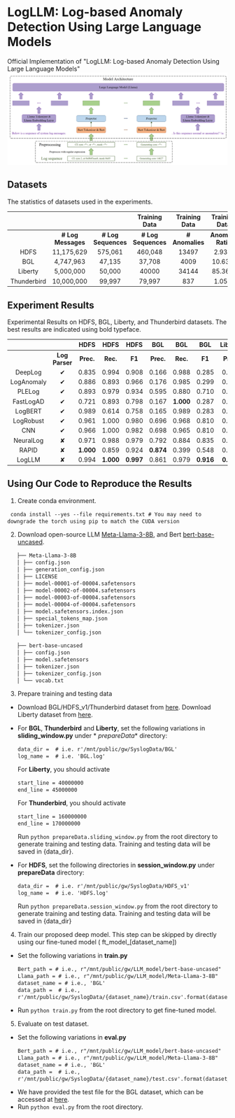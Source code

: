 # LogLLM: Log-based Anomaly Detection Using Large Language Models #

Official Implementation of "LogLLM: Log-based Anomaly Detection Using Large Language Models"
![framework.png](framework.png)

## Datasets

The statistics of datasets used in the experiments.

|             |                    |                     |    Training Data    |  Training Data  |   Training Data   |    Testing Data     |  Testing Data   |   Testing Data    |
|:-----------:|:------------------:|:-------------------:|:-------------------:|:---------------:|:-----------------:|:-------------------:|:---------------:|:-----------------:|
|             | **# Log Messages** | **# Log Sequences** | **# Log Sequences** | **# Anomalies** | **Anomaly Ratio** | **# Log Sequences** | **# Anomalies** | **Anomaly Ratio** |
|    HDFS     |     11,175,629     |       575,061       |       460,048       |      13497      |       2.93%       |       115013        |      3341       |       2.90%       |
|     BGL     |     4,747,963      |       47,135        |       37,708        |      4009       |      10.63%       |        9427         |       817       |       8.67%       |
|   Liberty   |     5,000,000      |       50,000        |        40000        |      34144      |      85.36%       |        10000        |       651       |       6.51%       |
| Thunderbird |     10,000,000     |       99,997        |       79,997        |       837       |       1.05%       |        20000        |       29        |       0.15%       |

## Experiment Results

Experimental Results on HDFS, BGL, Liberty, and Thunderbird datasets. The best results are indicated using bold
typeface.

|            |                |   HDFS    |   HDFS    |   HDFS    |    BGL    |    BGL    |    BGL    |  Liberty  |  Liberty  |  Liberty  | Thunderbird | Thunderbird | Thunderbird |             |
|:----------:|:--------------:|:---------:|:---------:|:---------:|:---------:|:---------:|:---------:|:---------:|:---------:|:---------:|:-----------:|:-----------:|:-----------:|:-----------:|
|            | **Log Parser** | **Prec.** | **Rec.**  |  **F1**   | **Prec.** | **Rec.**  |  **F1**   | **Prec.** | **Rec.**  |  **F1**   |  **Prec.**  |  **Rec.**   |   **F1**    | **Avg. F1** |
|  DeepLog   |    &#10004;    |   0.835   |   0.994   |   0.908   |   0.166   |   0.988   |   0.285   |   0.751   |   0.855   |   0.800   |    0.017    |    0.963    |    0.033    |    0.506    |
| LogAnomaly |    &#10004;    |   0.886   |   0.893   |   0.966   |   0.176   |   0.985   |   0.299   |   0.684   |   0.876   |   0.768   |    0.025    |    0.963    |    0.050    |    0.521    |
|   PLELog   |    &#10004;    |   0.893   |   0.979   |   0.934   |   0.595   |   0.880   |   0.710   |   0.795   |   0.874   |   0.832   |    0.826    |    0.704    |    0.760    |    0.809    |
| FastLogAD  |    &#10004;    |   0.721   |   0.893   |   0.798   |   0.167   | **1.000** |   0.287   |   0.151   | **0.999** |   0.263   |    0.008    |    0.931    |    0.017    |    0.341    |
|  LogBERT   |    &#10004;    |   0.989   |   0.614   |   0.758   |   0.165   |   0.989   |   0.283   |   0.909   |   0.615   |   0.734   |    0.143    |    0.500    |    0.222    |    0.499    |
| LogRobust  |    &#10004;    |   0.961   |   1.000   |   0.980   |   0.696   |   0.968   |   0.810   |   0.695   |   0.979   |   0.813   |    0.318    |  **1.000**  |    0.482    |    0.771    |
|    CNN     |    &#10004;    |   0.966   |   1.000   |   0.982   |   0.698   |   0.965   |   0.810   |   0.580   |   0.914   |   0.709   |    0.900    |    0.670    |    0.766    |    0.817    |
| NeuralLog  |    &#10008;    |   0.971   |   0.988   |   0.979   |   0.792   |   0.884   |   0.835   |   0.875   |   0.926   |   0.900   |    0.794    |    0.931    |    0.857    |    0.893    |
|   RAPID    |    &#10008;    | **1.000** |   0.859   |   0.924   | **0.874** |   0.399   |   0.548   |   0.911   |   0.611   |   0.732   |    0.200    |    0.207    |    0.203    |    0.602    |
|   LogLLM   |    &#10008;    |   0.994   | **1.000** | **0.997** |   0.861   |   0.979   | **0.916** | **0.992** |   0.926   | **0.958** |  **0.966**  |    0.966    |  **0.966**  |  **0.959**  |

## Using Our Code to Reproduce the Results

1. Create conda environment.

```
 conda install --yes --file requirements.txt # You may need to downgrade the torch using pip to match the CUDA version
```

2. Download open-source LLM [Meta-Llama-3-8B](https://huggingface.co/meta-llama/Meta-Llama-3-8B/tree/main), and
   Bert [bert-base-uncased](https://huggingface.co/google-bert/bert-base-uncased).

```
   ├── Meta-Llama-3-8B
   │ ├── config.json
   │ ├── generation_config.json
   │ ├── LICENSE
   │ ├── model-00001-of-00004.safetensors
   │ ├── model-00002-of-00004.safetensors
   │ ├── model-00003-of-00004.safetensors
   │ ├── model-00004-of-00004.safetensors
   │ ├── model.safetensors.index.json
   │ ├── special_tokens_map.json
   │ ├── tokenizer.json
   │ └── tokenizer_config.json
```

```
   ├── bert-base-uncased
   │ ├── config.json
   │ ├── model.safetensors
   │ ├── tokenizer.json
   │ ├── tokenizer_config.json
   │ └── vocab.txt
```

3. Prepare training and testing data

- Download BGL/HDFS_v1/Thunderbird dataset from [here](https://github.com/logpai/loghub). Download Liberty dataset
  from [here](http://0b4af6cdc2f0c5998459-c0245c5c937c5dedcca3f1764ecc9b2f.r43.cf2.rackcdn.com/hpc4/liberty2.gz).
- For **BGL**, **Thunderbird** and **Liberty**, set the following variations in **sliding_window.py** under *
  *prepareData**
  directory:
   ```
   data_dir =  # i.e. r'/mnt/public/gw/SyslogData/BGL'
   log_name =  # i.e. 'BGL.log'
   ```
  
  For  **Liberty**, you should activate
  ```
  start_line = 40000000
  end_line = 45000000
  ```
  
  For  **Thunderbird**, you should activate
  ```
  start_line = 160000000
  end_line = 170000000
  ```
  
  Run ```python prepareData.sliding_window.py```  from the root directory to generate training and testing data.
  Training and testing data will be saved in {data_dir}.

- For **HDFS**, set the following directories in **session_window.py** under **prepareData**
  directory:
   ```
   data_dir =  # i.e. r'/mnt/public/gw/SyslogData/HDFS_v1'
   log_name =  # i.e. 'HDFS.log'
   ```
  Run ```python prepareData.session_window.py```  from the root directory to generate training and testing data.
  Training and testing data will be saved in {data_dir}

4. Train our proposed deep model. This step can be skipped by directly using our fine-tuned model (
   ft_model_[dataset_name])

- Set the following variations in **train.py**
   ```
   Bert_path = # i.e., r"/mnt/public/gw/LLM_model/bert-base-uncased"
   Llama_path = # i.e., r"/mnt/public/gw/LLM_model/Meta-Llama-3-8B"
   dataset_name = # i.e., 'BGL'
   data_path =  # i.e., r'/mnt/public/gw/SyslogData/{dataset_name}/train.csv'.format(dataset_name)
   ```
- Run ```python train.py``` from the root directory to get fine-tuned model.

5. Evaluate on test dataset.

- Set the following variations in **eval.py**
   ```
   Bert_path = # i.e., r"/mnt/public/gw/LLM_model/bert-base-uncased"
   Llama_path = # i.e., r"/mnt/public/gw/LLM_model/Meta-Llama-3-8B"
   dataset_name = # i.e., 'BGL'
   data_path =  # i.e., r'/mnt/public/gw/SyslogData/{dataset_name}/test.csv'.format(dataset_name)
   ```
- We have provided the test file for the BGL dataset, which can be accessed at [here](https://drive.google.com/file/d/1aMKzhrLklnk5RX78UBc3Zx3voIIGnQzo/view?usp=sharing).
- Run ```python eval.py``` from the root directory. 
